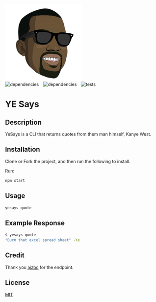 <img src="images/kanye_head.png" height="250" width="250"/>



<div>
  <span style="margin-right:10px !important;">
  <img src="https://circleci.com/gh/asekdev/yesays-cli/tree/master.svg?style=shield" alt="dependencies" />
  </span>
   <span style="margin-right:10px !important;">
  <img src="https://img.shields.io/badge/dependencies-up%20to%20date-blue.svg" alt="dependencies"/>
  </span>
   <span style="margin-right:10px !important;">
<img src="https://img.shields.io/badge/tests-passing-brightgreen.svg" alt="tests"/>
  </span>


</div>

# YE Says

## Description

YeSays is a CLI that returns quotes from them man himself, Kanye West.

## Installation

Clone or Fork the project, and then run the following to install.

Run:

```bash
npm start
```

## Usage

```bash
yesays quote
```

## Example Response

```bash
$ yesays quote
"Burn that excel spread sheet" -Ye
```

## Credit

Thank you [ajzbc](https://github.com/ajzbc) for the endpoint.

## License

[MIT](https://choosealicense.com/licenses/mit/)
